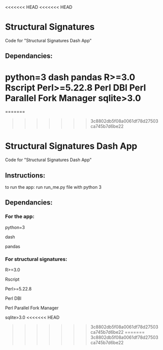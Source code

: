 <<<<<<< HEAD
<<<<<<< HEAD
# Structural Signatures
Code for "Structural Signatures Dash App"

## Dependancies: 

python=3
dash
pandas
R>=3.0
Rscript
Perl>=5.22.8
Perl DBl
Perl Parallel Fork Manager
sqlite>3.0
=======
=======
>>>>>>> 3c8802db5f08a0061df78d27503ca745b7d6be22
# Structural Signatures Dash App
Code for "Structural Signatures Dash App"

## Instructions:

to run the app: run run_me.py file with python 3

## Dependancies: 

### For the app:

python=3

dash

pandas

### For structural signatures:

R>=3.0

Rscript

Perl>=5.22.8

Perl DBl

Perl Parallel Fork Manager

sqlite>3.0
<<<<<<< HEAD
>>>>>>> 3c8802db5f08a0061df78d27503ca745b7d6be22
=======
>>>>>>> 3c8802db5f08a0061df78d27503ca745b7d6be22
